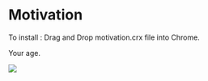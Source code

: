 Motivation
========

To install : Drag and Drop motivation.crx file into Chrome.

Your age.


![](screenshot.png)
